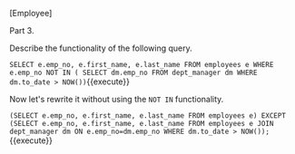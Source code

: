 [Employee]

Part 3.

Describe the functionality of the following query.

``
SELECT e.emp_no, e.first_name, e.last_name
FROM employees e
WHERE e.emp_no NOT IN (
            SELECT dm.emp_no
            FROM dept_manager dm
            WHERE dm.to_date > NOW())
``{{execute}}

Now let's rewrite it without using the `NOT IN` functionality.

``
(SELECT e.emp_no, e.first_name, e.last_name
 FROM employees e)
EXCEPT
(SELECT e.emp_no, e.first_name, e.last_name
 FROM employees e
 JOIN dept_manager dm ON e.emp_no=dm.emp_no
 WHERE dm.to_date > NOW());
``{{execute}}



